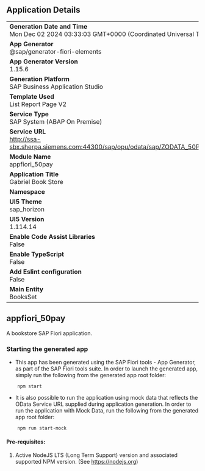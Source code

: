 ## Application Details
|               |
| ------------- |
|**Generation Date and Time**<br>Mon Dec 02 2024 03:33:03 GMT+0000 (Coordinated Universal Time)|
|**App Generator**<br>@sap/generator-fiori-elements|
|**App Generator Version**<br>1.15.6|
|**Generation Platform**<br>SAP Business Application Studio|
|**Template Used**<br>List Report Page V2|
|**Service Type**<br>SAP System (ABAP On Premise)|
|**Service URL**<br>http://ssa-sbx.sherpa.siemens.com:44300/sap/opu/odata/sap/ZODATA_50PAY_SRV_01|
|**Module Name**<br>appfiori_50pay|
|**Application Title**<br>Gabriel Book Store|
|**Namespace**<br>|
|**UI5 Theme**<br>sap_horizon|
|**UI5 Version**<br>1.114.14|
|**Enable Code Assist Libraries**<br>False|
|**Enable TypeScript**<br>False|
|**Add Eslint configuration**<br>False|
|**Main Entity**<br>BooksSet|

## appfiori_50pay

A bookstore SAP Fiori application.

### Starting the generated app

-   This app has been generated using the SAP Fiori tools - App Generator, as part of the SAP Fiori tools suite.  In order to launch the generated app, simply run the following from the generated app root folder:

```
    npm start
```

- It is also possible to run the application using mock data that reflects the OData Service URL supplied during application generation.  In order to run the application with Mock Data, run the following from the generated app root folder:

```
    npm run start-mock
```

#### Pre-requisites:

1. Active NodeJS LTS (Long Term Support) version and associated supported NPM version.  (See https://nodejs.org)


